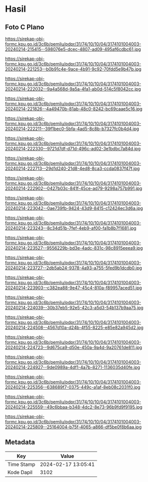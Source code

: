 # Hasil

## Foto C Plano

https://sirekap-obj-formc.kpu.go.id/3c6b/pemilu/pdpr/31/74/10/10/04/3174101004003-20240214-215415--598076e5-dcec-4807-ad09-495af6cdbc61.jpg

https://sirekap-obj-formc.kpu.go.id/3c6b/pemilu/pdpr/31/74/10/10/04/3174101004003-20240214-221253--b0b91c4e-9ace-4b91-9c92-70fdd5e9b47b.jpg

https://sirekap-obj-formc.kpu.go.id/3c6b/pemilu/pdpr/31/74/10/10/04/3174101004003-20240214-222032--9a4a568d-9a5a-4fa1-ab0d-514c5f8042cc.jpg

https://sirekap-obj-formc.kpu.go.id/3c6b/pemilu/pdpr/31/74/10/10/04/3174101004003-20240214-221826--4a49470b-81ab-48c0-8242-bc69caae5c16.jpg

https://sirekap-obj-formc.kpu.go.id/3c6b/pemilu/pdpr/31/74/10/10/04/3174101004003-20240214-222211--39f1bec0-5bfa-4ad5-8c8b-b7327fc0b4d4.jpg

https://sirekap-obj-formc.kpu.go.id/3c6b/pemilu/pdpr/31/74/10/10/04/3174101004003-20240214-222330--9721d7df-d71d-496c-ad02-3e1bdbc7a84d.jpg

https://sirekap-obj-formc.kpu.go.id/3c6b/pemilu/pdpr/31/74/10/10/04/3174101004003-20240214-222713--29d1d240-21d8-4ed8-8ca3-ccda0837f47f.jpg

https://sirekap-obj-formc.kpu.go.id/3c6b/pemilu/pdpr/31/74/10/10/04/3174101004003-20240214-222902--0427b03c-841f-45ce-ad79-9298a757b991.jpg

https://sirekap-obj-formc.kpu.go.id/3c6b/pemilu/pdpr/31/74/10/10/04/3174101004003-20240214-223042--0ae739fb-9424-43d9-8415-c12424ec3d6a.jpg

https://sirekap-obj-formc.kpu.go.id/3c6b/pemilu/pdpr/31/74/10/10/04/3174101004003-20240214-223243--8c34d51b-7fef-4eb9-af00-fa1b8b7f1681.jpg

https://sirekap-obj-formc.kpu.go.id/3c6b/pemilu/pdpr/31/74/10/10/04/3174101004003-20240214-223527--9556229b-bd3e-4adc-831c-98c8915eeea9.jpg

https://sirekap-obj-formc.kpu.go.id/3c6b/pemilu/pdpr/31/74/10/10/04/3174101004003-20240214-223727--2db5ab24-9378-4a93-a755-5fed9b1dcdb0.jpg

https://sirekap-obj-formc.kpu.go.id/3c6b/pemilu/pdpr/31/74/10/10/04/3174101004003-20240214-223903--c382ea88-9e47-45c4-810a-f89957aced51.jpg

https://sirekap-obj-formc.kpu.go.id/3c6b/pemilu/pdpr/31/74/10/10/04/3174101004003-20240214-224039--30b37eb5-92e5-42c3-a5d3-54b137b9aa75.jpg

https://sirekap-obj-formc.kpu.go.id/3c6b/pemilu/pdpr/31/74/10/10/04/3174101004003-20240214-224508--4567d10a-d24b-4f55-8225-e85e82a945d2.jpg

https://sirekap-obj-formc.kpu.go.id/3c6b/pemilu/pdpr/31/74/10/10/04/3174101004003-20240214-224723--9d675ca9-d50e-450a-9a4d-9a20761de811.jpg

https://sirekap-obj-formc.kpu.go.id/3c6b/pemilu/pdpr/31/74/10/10/04/3174101004003-20240214-224927--9de0989a-4df1-4a7b-8271-1136035d40fe.jpg

https://sirekap-obj-formc.kpu.go.id/3c6b/pemilu/pdpr/31/74/10/10/04/3174101004003-20240214-225356--638689f7-0375-449c-a1af-8eb08c2031f0.jpg

https://sirekap-obj-formc.kpu.go.id/3c6b/pemilu/pdpr/31/74/10/10/04/3174101004003-20240214-225559--49c6bbaa-b348-4dc2-8e73-96b9fd9f9195.jpg

https://sirekap-obj-formc.kpu.go.id/3c6b/pemilu/pdpr/31/74/10/10/04/3174101004003-20240214-225809--25164004-b75f-4065-a866-df5be0f8b6aa.jpg


## Metadata

| Key        | Value               |
| ---------- | ------------------- |
| Time Stamp | 2024-02-17 13:05:41 |
| Kode Dapil | 3102                |



